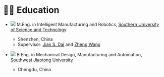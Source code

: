 # 👨‍🎓 Education

* <img src="https://img.shields.io/badge/M.Eng-2022/09--2025/06-blue?style=flat-square"> M.Eng. in Intelligent Manufacturing and Robotics, [Southern University of Science and Technology](https://www.sustech.edu.cn/en/)
    * Shenzhen, China
    * Supervisor: [Jian S. Dai](https://sustech.edu.cn/zh/faculties/daijiansheng.html) and [Zheng Wang](https://ieeexplore.ieee.org/author/37085463419)



* <img src="https://img.shields.io/badge/B.Eng-2018/09--2022/06-blue?style=flat-square"> B.Eng. in Mechanical Design, Manufacturing and Automation, [Southwest Jiaotong University](https://en.swjtu.edu.cn/)
    * Chengdu, China
    <!-- * Thesis: The Topography Adaptive Design of a Bipedal Leg-Wheeled Robot
    [<a href="/files/paper_pdf/UG_Thesis.pdf" target="_blank">PDF in Chinese</a>]
    [<a href="/files/paper_video/UG_thesis.mp4" target="_blank">Video</a>] -->






<!-- # 💼 Services

<!-- ### Journal Reviewer

* [IEEE Transactions on Neural Networks and Learning Systems (TNNLS)](https://ieeexplore.ieee.org/xpl/RecentIssue.jsp?punumber=5962385)

### Program Committee and/or Reviewer for Conferences and Workshops

* [ICCV 2023](https://iccv2023.thecvf.com/) -->

<!-- ### Conference Reviewer

* IEEE/CVF Conference on Computer Vision and Pattern Recognition [(CVPR)](https://ieeexplore.ieee.org/xpl/conhome/1000147/all-proceedings)
* IEEE/CVF International Conference on Computer Vision [(ICCV)](https://ieeexplore.ieee.org/xpl/conhome/1000149/all-proceedings)
* European Conference on Computer Vision [(ECCV)](https://www.ecva.net/index.php#conferences)
* AAAI Conference on Artificial Intelligence [(AAAI)](https://aaai.org/conference/aaai/)
* International Joint Conference on Artificial Intelligence [(IJCAI)](https://www.ijcai.org/)
* IEEE International Conference on Multimedia and Expo [(ICME)](https://ieeexplore.ieee.org/xpl/conhome/1000477/all-proceedings)
* ACM International Conference on Multimedia Retrieval [(ICMR)](http://icmr2024.org/)
* Asian Conference on Computer Vision [(ACCV)](https://link.springer.com/conference/accv)
* International Conference on Pattern Recognition [(ICPR)](https://ieeexplore.ieee.org/xpl/conhome/1000545/all-proceedings)

### Journal Reviewer

* IEEE Transactions on Neural Networks and Learning Systems [(TNNLS)](https://ieeexplore.ieee.org/xpl/RecentIssue.jsp?punumber=5962385)
* ACM Transactions on Intelligent Systems and Technology [(ACM TIST)](https://dl.acm.org/journal/tist)
* Journal of Visual Communication and Image Representation [(JVCI)](https://www.sciencedirect.com/journal/journal-of-visual-communication-and-image-representation)
* Concurrency and Computation: Practice and Experience [(CPE)](https://onlinelibrary.wiley.com/journal/15320634)

### Program Committee for Conferences and Workshops

* Session Chair, The First Westlake Robot Learning Symposium -->

